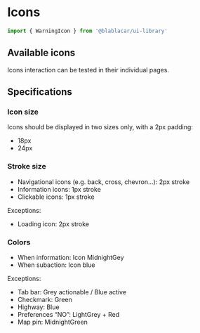 # Icons

```js
import { WarningIcon } from '@blablacar/ui-library'
```

## Available icons

<!-- STORY -->

Icons interaction can be tested in their individual pages.

## Specifications

### Icon size

Icons should be displayed in two sizes only, with a 2px padding:
- 18px
- 24px

### Stroke size

- Navigational icons (e.g. back, cross, chevron…): 2px stroke
- Information icons: 1px stroke
- Clickable icons: 1px stroke

Exceptions:
  - Loading icon: 2px stroke

### Colors

- When information: Icon MidnightGey
- When subaction: Icon blue

Exceptions:
- Tab bar: Grey actionable / Blue active
- Checkmark: Green
- Highway: Blue
- Preferences “NO”: LightGrey + Red
- Map pin: MidnightGreen
